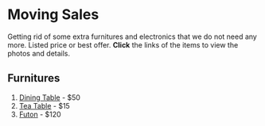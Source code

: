# Moving Sales

Getting rid of some extra furnitures and electronics that we do not need any more. Listed price or best offer. **Click** the links of the items to view the photos and details.

## Furnitures

1.  [Dining Table](items/dining_table.md) - $50
2.  [Tea Table](items/tea_table.md) -  $15
3.  [Futon](items/futon.md) -  $120
